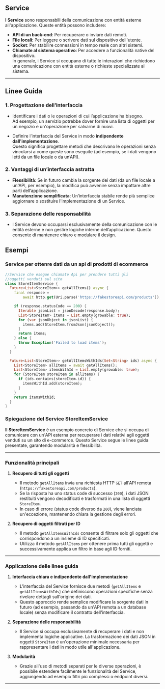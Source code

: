 ﻿## Service

I **Service** sono responsabili della comunicazione con entità esterne all'applicazione. Queste entità possono includere:
- **API di un back-end**: Per recuperare o inviare dati remoti.
- **File locali**: Per leggere o scrivere dati sul dispositivo dell'utente.
- **Socket**: Per stabilire connessioni in tempo reale con altri sistemi.
- **Chiamate al sistema operativo**: Per accedere a funzionalità native del dispositivo.  
  In generale, i Service si occupano di tutte le interazioni che richiedono una comunicazione con entità esterne o richieste specializzate al sistema.

---

## Linee Guida

### 1. **Progettazione dell’interfaccia**
- Identificare i dati o le operazioni di cui l’applicazione ha bisogno.  
  Ad esempio, un servizio potrebbe dover fornire una lista di oggetti per un negozio e un'operazione per salvarne di nuovi.

- Definire l’interfaccia del Service in modo **indipendente dall'implementazione**.  
  Questo significa progettare metodi che descrivano le operazioni senza vincolarsi a come queste sono eseguite (ad esempio, se i dati vengono letti da un file locale o da un’API).

### 2. **Vantaggi di un’interfaccia astratta**
- **Flessibilità**: Se in futuro cambia la sorgente dei dati (da un file locale a un'API, per esempio), la modifica può avvenire senza impattare altre parti dell’applicazione.
- **Manutenzione semplificata**: Un’interfaccia stabile rende più semplice aggiornare o sostituire l'implementazione di un Service.

### 3. **Separazione delle responsabilità**
- I Service devono occuparsi esclusivamente della comunicazione con le entità esterne e non gestire logiche interne dell’applicazione. Questo consente di mantenere chiaro e modulare il design.


## Esempi

### Service per ottenre dati da un api di prodotti di ecommerce

``` dart
//Service che esegue chiamate Api per prendere tutti gli
//oggetti venduti sul sito
class StoreItemService {
  Future<List<StoreItem>> getAllItems() async {
    final response =
        await http.get(Uri.parse('https://fakestoreapi.com/products'));

    if (response.statusCode == 200) {
      Iterable jsonList = jsonDecode(response.body);
      List<StoreItem> items = List.empty(growable: true);
      for (var jsonObject in jsonList) {
        items.add(StoreItem.fromJson(jsonObject));
      }
      return items;
    } else {
      throw Exception('Failed to load items');
    }
  }

  Future<List<StoreItem>> getAllItemsWithIds(Set<String> ids) async {
    List<StoreItem> allItems = await getAllItems();
    List<StoreItem> itemsWithId = List.empty(growable: true);
    for (StoreItem storeItem in allItems) {
      if (ids.contains(storeItem.id)) {
        itemsWithId.add(storeItem);
      }
    }
    return itemsWithId;
  }
}


``` 
### Spiegazione del **Service StoreItemService**

Il **StoreItemService** è un esempio concreto di Service che si occupa di comunicare con un'API esterna per recuperare i dati relativi agli oggetti venduti su un sito di e-commerce. Questo Service segue le linee guida presentate, garantendo modularità e flessibilità.

---

### Funzionalità principali

1. **Recupero di tutti gli oggetti**
    - Il metodo `getAllItems` invia una richiesta HTTP `GET` all'API remota (`https://fakestoreapi.com/products`).
    - Se la risposta ha uno status code di successo (`200`), i dati JSON restituiti vengono decodificati e trasformati in una lista di oggetti `StoreItem`.
    - In caso di errore (status code diverso da `200`), viene lanciata un'eccezione, mantenendo chiara la gestione degli errori.

2. **Recupero di oggetti filtrati per ID**
    - Il metodo `getAllItemsWithIds` consente di filtrare solo gli oggetti che corrispondono a un insieme di ID specificati.
    - Utilizza il metodo `getAllItems` per ottenere prima tutti gli oggetti e successivamente applica un filtro in base agli ID forniti.

---

### Applicazione delle linee guida

1. **Interfaccia chiara e indipendente dall'implementazione**
    - L'interfaccia del Service fornisce due metodi (`getAllItems` e `getAllItemsWithIds`) che definiscono operazioni specifiche senza rivelare dettagli sull'origine dei dati.
    - Questo approccio rende semplice modificare la sorgente dati in futuro (ad esempio, passando da un'API remota a un database locale) senza modificare il contratto dell'interfaccia.

2. **Separazione delle responsabilità**
    - Il Service si occupa esclusivamente di recuperare i dati e non implementa logiche applicative. La trasformazione dei dati JSON in oggetti `StoreItem` è un'operazione minimale necessaria per rappresentare i dati in modo utile all'applicazione.
3. **Modularità**
    - Grazie all'uso di metodi separati per le diverse operazioni, è possibile estendere facilmente le funzionalità del Service, aggiungendo ad esempio filtri più complessi o endpoint diversi.

---
